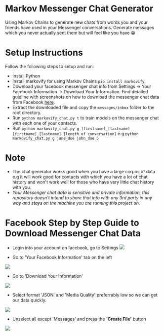 # Markov Messenger Chat Generator
Using Markov Chains to generate new chats from words you and your friends have used in your Messenger conversations. Generate messages which you never actually sent them but will feel like you have :grin:

# Setup Instructions

Follow the following steps to setup and run:

- Install Python
- Install markovify for using Markov Chains `pip install markovify`
- Download your facebook messenger chat info from Settings -> Your Facebook Information -> Download Your Information. Find detailed guidline with screenshots on how to download the messenger chat data from Facebook [here](https://github.com/haseebelahi/markov-messenger-chat-generator/blob/master/README.md#facebook-step-by-step-guide-to-download-messenger-chat-data).
- Extract the downloaded file and copy the `messages/inbox` folder to the root directory.
- Run `python markovify_chat.py t` to train models on the messenger chat with each one of your contacts.
- Run `python markovify_chat.py g [firstname]_[lastname] [firstname]_[lastname] [length of conversation]` e.g `python markovify_chat.py g jane_doe john_doe 5`

# Note

- The chat generator works good when you have a large corpus of data e.g it will work good for contacts with which you have a lot of chat history and won't work well for those who have very little chat history with you.
- _Your Messenger chat data is sensitive and private information, this repository doesn't intend to share that info with any 3rd party in any way and stays on the machine you are running this project on._

# Facebook Step by Step Guide to Download Messenger Chat Data

- Login into your account on facebook, go to Settings
![](https://i.ibb.co/HTwxf6r/Screen-Shot-2019-03-21-at-12-42-21-AM.png)

- Go to 'Your Facebook Information' tab on the left

![](https://i.ibb.co/w4TvKHP/Screen-Shot-2019-03-21-at-12-53-03-AM.png)

- Go to 'Download Your Information'

![](https://i.ibb.co/CV0NLCp/Screen-Shot-2019-03-21-at-12-56-55-AM.png)

- Select format 'JSON' and 'Media Quality' preferrably low so we can get our data quickly.

![](https://i.ibb.co/MGxc0Qf/Screen-Shot-2019-03-21-at-1-02-09-AM.png)

- Unselect all except 'Messages' and press the **'Create File'** button

![](https://i.ibb.co/w47ntb0/Screen-Shot-2019-03-21-at-1-05-53-AM.png)

